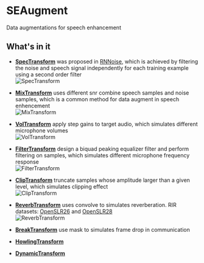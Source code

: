 # SEAugment
Data augmentations for speech enhancement


## What's in it
+ **[SpecTransform](https://github.com/Ryuk17/SEAugment/blob/main/src/spec_aug.py)**
was proposed in [RNNoise](https://github.com/xiph/rnnoisehttps://github.com/xiph/rnnoise), which is achieved by filtering the noise and speech signal independently for each training example using a second order filter  
![SpecTransform](https://github.com/Ryuk17/SEAugment/blob/main/assets/spec_trans.png)

+ **[MixTransform](https://github.com/Ryuk17/SEAugment/blob/main/src/mix_aug.py)**
uses different snr combine speech samples and noise samples, which is a common method for data augment in speech enhencement  
![MixTransform](https://github.com/Ryuk17/SEAugment/blob/main/assets/mix_trans.png)

+ **[VolTransform](https://github.com/Ryuk17/SEAugment/blob/main/src/vol_aug.py)**
apply step gains to target audio, which simulates different microphone volumes  
![VolTransform](https://github.com/Ryuk17/SEAugment/blob/main/assets/vol_trans.png)

+ **[FilterTransform]()**
design a biquad peaking equalizer filter and perform filtering on samples, which simulates different microphone frequency response  
![FilterTransform](https://github.com/Ryuk17/SEAugment/blob/main/assets/filter_trans.png)

+ **[ClipTransform]()**
truncate samples whose amplitude larger than a given level, which simulates clipping effect  
![ClipTransform](https://github.com/Ryuk17/SEAugment/blob/main/assets/clip_trans.png)

+ **[ReverbTransform]()**
uses convolve to simulates reverberation. RIR datasets: [OpenSLR26](http://www.openslr.org/26/) and [OpenSLR28](http://www.openslr.org/28/)  
![ReverbTransform](https://github.com/Ryuk17/SEAugment/blob/main/assets/reverb_trans.png)


+ **[BreakTransform]()**
use mask to simulates frame drop in communication

+ **[HowlingTransform]()**

+ **[DynamicTransform]()**

